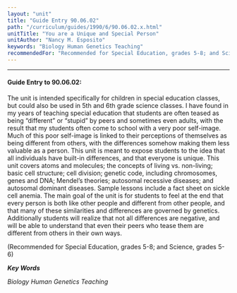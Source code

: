 ```yaml
---
layout: "unit"
title: "Guide Entry 90.06.02"
path: "/curriculum/guides/1990/6/90.06.02.x.html"
unitTitle: "You are a Unique and Special Person"
unitAuthor: "Nancy M. Esposito"
keywords: "Biology Human Genetics Teaching"
recommendedFor: "Recommended for Special Education, grades 5-8; and Science, grades 5-6"
---
```

<body>
<hr/>
<h4>
Guide Entry to 90.06.02:
</h4>
The unit is intended specifically for children in special education classes, but could also be used in 5th and 6th grade science classes. I have found in my years of teaching special education that students are often teased as being “different” or “stupid” by peers and sometimes even adults, with the result that my students often come to school with a very poor self-image. Much of this poor self-image is linked to their perceptions of themselves as being different from others, with the differences somehow making them less valuable as a person. This unit is meant to expose students to the idea that all individuals have built-in differences, and that everyone is unique. This unit covers atoms and molecules; the concepts of living vs. non-living; basic cell structure; cell division; genetic code, including chromosomes, genes and DNA; Mendel’s theories; autosomal recessive diseases; and autosomal dominant diseases. Sample lessons include a fact sheet on sickle cell anemia. The main goal of the unit is for students to feel at the end that every person is both like other people and different from other people, and that many of these similarities and differences are governed by genetics. Additionally students will realize that not all differences are negative, and will be able to understand that even their peers who tease them are different from others in their own ways.
<p>
(Recommended for Special Education, grades 5-8; and Science, grades 5-6)
</p>
<p>
<b>
<i>
Key Words
</i>
</b>
<br/>
</p>
<p>
<i>
Biology Human Genetics Teaching
</i>
</p>
</body>